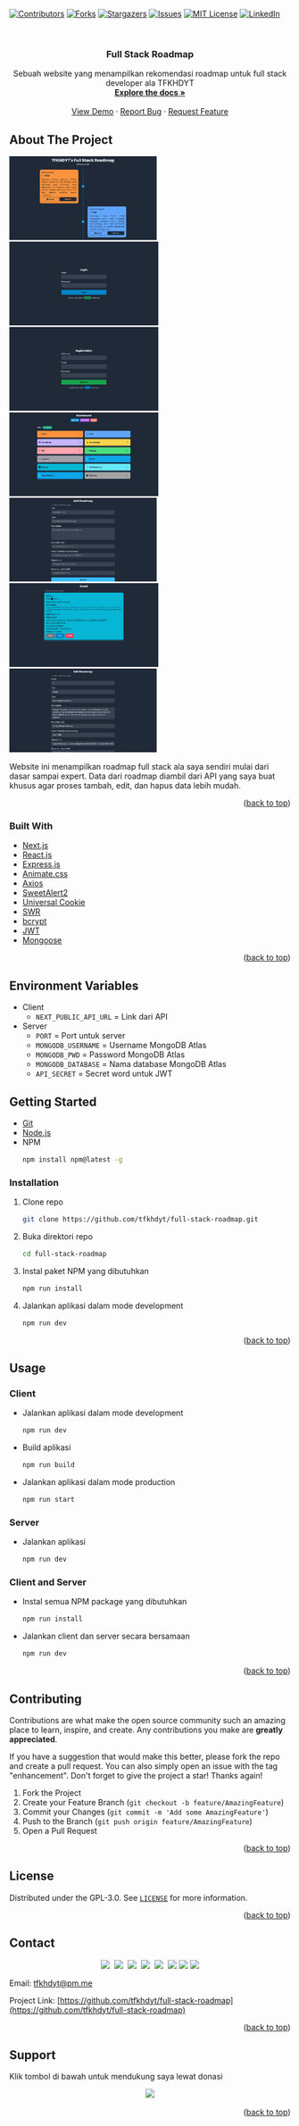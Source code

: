 <div id="top"></div>
<!--
*** Thanks for checking out the Best-README-Template. If you have a suggestion
*** that would make this better, please fork the repo and create a pull request
*** or simply open an issue with the tag "enhancement".
*** Don't forget to give the project a star!
*** Thanks again! Now go create something AMAZING! :D
-->

<!-- PROJECT SHIELDS -->
<!--
*** I'm using markdown "reference style" links for readability.
*** Reference links are enclosed in brackets [ ] instead of parentheses ( ).
*** See the bottom of this document for the declaration of the reference variables
*** for contributors-url, forks-url, etc. This is an optional, concise syntax you may use.
*** https://www.markdownguide.org/basic-syntax/#reference-style-links
-->

[![Contributors][contributors-shield]][contributors-url]
[![Forks][forks-shield]][forks-url]
[![Stargazers][stars-shield]][stars-url]
[![Issues][issues-shield]][issues-url]
[![MIT License][license-shield]][license-url]
[![LinkedIn][linkedin-shield]][linkedin-url]

<!-- PROJECT LOGO -->
<br />
<div align="center">
<h3 align="center">Full Stack Roadmap</h3>

  <p align="center">
    Sebuah website yang menampilkan rekomendasi roadmap untuk full stack developer ala TFKHDYT
    <br />
    <a href="https://github.com/tfkhdyt/full-stack-roadmap"><strong>Explore the docs »</strong></a>
    <br />
    <br />
    <a href="https://roadmap.tfkhdyt.my.id">View Demo</a>
    ·
    <a href="https://github.com/tfkhdyt/full-stack-roadmap/issues">Report Bug</a>
    ·
    <a href="https://github.com/tfkhdyt/full-stack-roadmap/issues">Request Feature</a>
  </p>
</div>

<!-- ABOUT THE PROJECT -->

## About The Project

<img src='images/main-page.png' alt='Halaman utama' height='150' /> <img src='images/login.png' alt='Login' height='150' /> <img src='images/registration.png' alt='Register' height='150' /> <img src='images/dashboard.png' alt='Dashboard' height='150' /> <img src='images/add-data.png' alt='add data' height='150' /> <img src='images/detail.png' alt='detail' height='150' /> <img src='images/edit-data.png' alt='edit data' height='150' />

Website ini menampilkan roadmap full stack ala saya sendiri mulai dari dasar sampai expert. Data dari roadmap diambil dari API yang saya buat khusus agar proses tambah, edit, dan hapus data lebih mudah.

<p align="right">(<a href="#top">back to top</a>)</p>

### Built With

- [Next.js](https://nextjs.org/)
- [React.js](https://reactjs.org/)
- [Express.js](http://expressjs.com/)
- [Animate.css](https://animate.style/)
- [Axios](https://axios-http.com/)
- [SweetAlert2](https://sweetalert2.github.io/)
- [Universal Cookie](https://www.npmjs.com/package/universal-cookie)
- [SWR](https://swr.bootcss.com/en-US)
- [bcrypt](https://www.npmjs.com/package/bcrypt)
- [JWT](https://www.npmjs.com/package/jsonwebtoken)
- [Mongoose](https://mongoosejs.com/)

<p align="right">(<a href="#top">back to top</a>)</p>

## Environment Variables

- Client
  - `NEXT_PUBLIC_API_URL` = Link dari API
- Server
  - `PORT` = Port untuk server
  - `MONGODB_USERNAME` = Username MongoDB Atlas
  - `MONGODB_PWD` = Password MongoDB Atlas
  - `MONGODB_DATABASE` = Nama database MongoDB Atlas
  - `API_SECRET` = Secret word untuk JWT

<!-- GETTING STARTED -->

## Getting Started

- [Git](https://git-scm.com/)
- [Node.js](https://nodejs.org/en/)
- NPM
  ```sh
  npm install npm@latest -g
  ```

### Installation

1. Clone repo
   ```sh
   git clone https://github.com/tfkhdyt/full-stack-roadmap.git
   ```
2. Buka direktori repo
   ```sh
   cd full-stack-roadmap
   ```
3. Instal paket NPM yang dibutuhkan
   ```sh
   npm run install
   ```

4. Jalankan aplikasi dalam mode development
   ```sh
   npm run dev
   ```

<p align="right">(<a href="#top">back to top</a>)</p>

<!-- USAGE EXAMPLES -->

## Usage

### Client

- Jalankan aplikasi dalam mode development
  ```sh
  npm run dev
  ```
- Build aplikasi
  ```sh
  npm run build
  ```
- Jalankan aplikasi dalam mode production
  ```sh
  npm run start
  ```

### Server

- Jalankan aplikasi
  ```sh
  npm run dev
  ```

### Client and Server

- Instal semua NPM package yang dibutuhkan
  ```sh
  npm run install
  ```

- Jalankan client dan server secara bersamaan
  ```sh
  npm run dev
  ```

<p align="right">(<a href="#top">back to top</a>)</p>

## Contributing

Contributions are what make the open source community such an amazing place to learn, inspire, and create. Any contributions you make are **greatly appreciated**.

If you have a suggestion that would make this better, please fork the repo and create a pull request. You can also simply open an issue with the tag "enhancement".
Don't forget to give the project a star! Thanks again!

1. Fork the Project
2. Create your Feature Branch (`git checkout -b feature/AmazingFeature`)
3. Commit your Changes (`git commit -m 'Add some AmazingFeature'`)
4. Push to the Branch (`git push origin feature/AmazingFeature`)
5. Open a Pull Request

<p align="right">(<a href="#top">back to top</a>)</p>

<!-- LICENSE -->

## License

Distributed under the GPL-3.0. See [`LICENSE`](https://github.com/tfkhdyt/full-stack-roadmap/blob/main/LICENSE) for more information.

<p align="right">(<a href="#top">back to top</a>)</p>

<!-- CONTACT -->

## Contact

<p align=center>
  <a href="https://facebook.com/tfkhdyt142"><img height="30" src="https://upload.wikimedia.org/wikipedia/commons/5/51/Facebook_f_logo_%282019%29.svg"></a>&nbsp;
  <a href="https://twitter.com/tfkhdyt"><img height="28" src="https://upload.wikimedia.org/wikipedia/commons/4/4f/Twitter-logo.svg"></a>&nbsp;
  <a href="https://instagram.com/_tfkhdyt_"><img height="30" src="https://upload.wikimedia.org/wikipedia/commons/e/e7/Instagram_logo_2016.svg"></a>&nbsp;
  <a href="https://youtube.com/tfkhdyt"><img height="30" src="https://upload.wikimedia.org/wikipedia/commons/a/a0/YouTube_social_red_circle_%282017%29.svg"></a>&nbsp;
  <a href="https://t.me/tfkhdyt"><img height="30" src="https://upload.wikimedia.org/wikipedia/commons/8/83/Telegram_2019_Logo.svg"></a>&nbsp;
  <a href="https://www.linkedin.com/mwlite/in/taufik-hidayat-6793aa200"><img height="30" src="https://upload.wikimedia.org/wikipedia/commons/8/81/LinkedIn_icon.svg"></a>
  <a href="https://pddikti.kemdikbud.go.id/data_mahasiswa/QUUyNzdEMjktNDk0Ri00RTlDLUE4NzgtNkUwRDBDRjIxOUNB"><img height="30" src="https://i.postimg.cc/YSB2c3DG/1619598282440.png"></a>
  <a href="https://tfkhdyt.my.id/"><img height="31" src="https://www.svgrepo.com/show/295345/internet.svg"></a>
</p>

Email: tfkhdyt@pm.me

Project Link: [https://github.com/tfkhdyt/full-stack-roadmap](https://github.com/tfkhdyt/full-stack-roadmap)

<p align="right">(<a href="#top">back to top</a>)</p>

## Support

Klik tombol di bawah untuk mendukung saya lewat donasi

<p align="center">
  <a href="https://donate.tfkhdyt.my.id/">
    <img src="https://i.postimg.cc/jjRDbZQx/1621036430601.png" width="125px">
  </a>
</p>

<p align="right">(<a href="#top">back to top</a>)</p>

<!-- MARKDOWN LINKS & IMAGES -->
<!-- https://www.markdownguide.org/basic-syntax/#reference-style-links -->

[contributors-shield]: https://img.shields.io/github/contributors/tfkhdyt/full-stack-roadmap.svg?style=for-the-badge
[contributors-url]: https://github.com/tfkhdyt/full-stack-roadmap/graphs/contributors
[forks-shield]: https://img.shields.io/github/forks/tfkhdyt/full-stack-roadmap.svg?style=for-the-badge
[forks-url]: https://github.com/tfkhdyt/full-stack-roadmap/network/members
[stars-shield]: https://img.shields.io/github/stars/tfkhdyt/full-stack-roadmap.svg?style=for-the-badge
[stars-url]: https://github.com/tfkhdyt/full-stack-roadmap/stargazers
[issues-shield]: https://img.shields.io/github/issues/tfkhdyt/full-stack-roadmap.svg?style=for-the-badge
[issues-url]: https://github.com/tfkhdyt/full-stack-roadmap/issues
[license-shield]: https://img.shields.io/github/license/tfkhdyt/full-stack-roadmap.svg?style=for-the-badge
[license-url]: https://github.com/tfkhdyt/full-stack-roadmap/blob/master/LICENSE
[linkedin-shield]: https://img.shields.io/badge/-LinkedIn-black.svg?style=for-the-badge&logo=linkedin&colorB=555
[linkedin-url]: https://linkedin.com/in/taufik-hidayat-6793aa200
[product-screenshot]: images/screenshot.png
